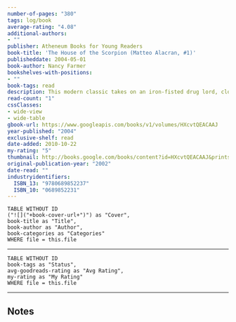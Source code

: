 ```yaml
---
number-of-pages: "380"
tags: log/book
average-rating: "4.08"
additional-authors:
- ""
publisher: Atheneum Books for Young Readers
book-title: 'The House of the Scorpion (Matteo Alacran, #1)'
publisheddate: 2004-05-01
book-author: Nancy Farmer
bookshelves-with-positions:
- ""
book-tags: read
description: This modern classic takes on an iron-fisted drug lord, clones bred for their organs, and what it means to be human. Winner of the National Book Award as well as Newbery and Printz Honors. Matteo Alacr??n was not born; he was harvested. His DNA came from El Patr??n, lord of a country called Opium???a strip of poppy fields lying between the United States and what was once called Mexico. Matt???s first cell split and divided inside a petri dish. Then he was placed in the womb of a cow, where he continued the miraculous journey from embryo to fetus to baby. He is a boy now, but most consider him a monster???except for El Patr??n. El Patr??n loves Matt as he loves himself, because Matt is himself. As Matt struggles to understand his existence, he is threatened by a sinister cast of characters, including El Patr??n???s power-hungry family, and he is surrounded by a dangerous army of bodyguards. Escape is the only chance Matt has to survive. But escape from the Alacr??n Estate is no guarantee of freedom, because Matt is marked by his difference in ways he doesn???t even suspect.
read-count: "1"
cssClasses:
- wide-view
- wide-table
gbook-url: https://www.googleapis.com/books/v1/volumes/HXcvtQEACAAJ
year-published: "2004"
exclusive-shelf: read
date-added: 2010-10-22
my-rating: "5"
thumbnail: http://books.google.com/books/content?id=HXcvtQEACAAJ&printsec=frontcover&img=1&zoom=1&source=gbs_api
original-publication-year: "2002"
date-read: ""
industryidentifiers:
  ISBN_13: "9780689852237"
  ISBN_10: "0689852231"
---
```


```dataview
TABLE WITHOUT ID
("![]("+book-cover-url+")") as "Cover",
book-title as "Title",
book-author as "Author",
book-categories as "Categories"
WHERE file = this.file
```
---
```dataview
TABLE WITHOUT ID
book-tags as "Status",
avg-goodreads-rating as "Avg Rating",
my-rating as "My Rating"
WHERE file = this.file
```
---
## Notes


